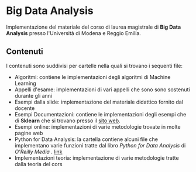 Big Data Analysis
===========

Implementazione del materiale del corso di laurea magistrale di **Big Data Analysis** presso l'Università di Modena e Reggio Emilia.

Contenuti
-----------
I contenuti sono suddivisi per cartelle nella quali si trovano i sequenti file:

* Algoritmi: contiene le implementazioni degli algoritmi di Machine Learning
* Appelli d'esame: implementazioni di vari appelli che sono sono sostenuti durante gli anni
* Esempi dalla slide: implementazione del materiale didattico fornito dal docente
* Esempi Documentazioni: contiene le implementazioni degli esempi che di **Sklearn** che si trovano presso il [sito web](http://scikit-learn.org/stable/documentation.html).
* Esempi online: implementazioni di varie metodologie trovate in molte pagine web
* Python for Data Analysis: la cartella contiene alcuni file che implementano varie funzioni tratte dal libro *Python for Data Analysis* di *O'Reilly Media* . [link](http://shop.oreilly.com/product/0636920023784.do)
* Implementazioni teoria: implementazione di varie metodologie tratte dalla teoria del cors